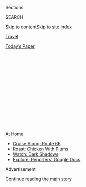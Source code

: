 <div id="app">

<div>

<div>

<div>

<div class="NYTAppHideMasthead css-1q2w90k e1suatyy0">

<div class="section css-ui9rw0 e1suatyy2">

<div class="css-eph4ug er09x8g0">

<div class="css-6n7j50">

</div>

<span class="css-1dv1kvn">Sections</span>

<div class="css-10488qs">

<span class="css-1dv1kvn">SEARCH</span>

</div>

[Skip to content](#site-content)[Skip to site
index](#site-index)

</div>

<div id="masthead-section-label" class="css-1wr3we4 eaxe0e00">

[Travel](https://www.nytimes3xbfgragh.onion/section/travel)

</div>

<div class="css-10698na e1huz5gh0">

</div>

</div>

<div id="masthead-bar-one" class="section hasLinks css-15hmgas e1csuq9d3">

<div class="css-uqyvli e1csuq9d0">

</div>

<div class="css-1uqjmks e1csuq9d1">

</div>

<div class="css-9e9ivx">

[](https://myaccount.nytimes3xbfgragh.onion/auth/login?response_type=cookie&client_id=vi)

</div>

<div class="css-1bvtpon e1csuq9d2">

[Today’s
Paper](https://www.nytimes3xbfgragh.onion/section/todayspaper)

</div>

</div>

</div>

</div>

<div data-aria-hidden="false">

<div id="site-content" data-role="main">

<div>

<div class="css-1aor85t" style="opacity:0.000000001;z-index:-1;visibility:hidden">

<div class="css-1hqnpie">

<div class="css-epjblv">

<span class="css-17xtcya">[Travel](/section/travel)</span><span class="css-x15j1o">|</span><span class="css-fwqvlz">Vacation
in the Summer of
Covid-19</span>

</div>

<div class="css-k008qs">

<div class="css-1iwv8en">

<span class="css-18z7m18"></span>

<div>

</div>

</div>

<span class="css-1n6z4y">https://nyti.ms/3901un0</span>

<div class="css-1705lsu">

<div class="css-4xjgmj">

<div class="css-4skfbu" data-role="toolbar" data-aria-label="Social Media Share buttons, Save button, and Comments Panel with current comment count" data-testid="share-tools">

  - 
  - 
  - 
  - 
    
    <div class="css-6n7j50">
    
    </div>

  - 
  - 

</div>

</div>

</div>

</div>

</div>

</div>

<div class="css-13pd83m">

<div id="NYT_TOP_BANNER_REGION">

<div>

<div id="maps-athome-menu" class="section css-l08pwh interactive-content interactive-size-medium">

<div class="css-17ih8de interactive-body">

<div class="at-home-nav__innerContainer">

<div class="at-home-nav__title">

[At
Home](https://www.nytimes3xbfgragh.onion/spotlight/at-home?action=click&pgtype=Article&state=default&region=TOP_BANNER&context=at_home_menu)

</div>

  - [Cruise Along:
    Route 66](https://www.nytimes3xbfgragh.onion/2020/09/07/travel/route-66.html?action=click&pgtype=Article&state=default&region=TOP_BANNER&context=at_home_menu)
  - [Roast: Chicken With
    Plums](https://www.nytimes3xbfgragh.onion/2020/09/04/dining/sheet-pan-chicken.html?action=click&pgtype=Article&state=default&region=TOP_BANNER&context=at_home_menu)
  - [Watch: Dark
    Shadows](https://www.nytimes3xbfgragh.onion/2020/09/04/arts/television/dark-shadows-stream.html?action=click&pgtype=Article&state=default&region=TOP_BANNER&context=at_home_menu)
  - [Explore: Reporters' Google
    Docs](https://www.nytimes3xbfgragh.onion/interactive/2020/at-home/even-more-reporters-editors-diaries-lists-recommendations.html?action=click&pgtype=Article&state=default&region=TOP_BANNER&context=at_home_menu)

</div>

</div>

</div>

</div>

</div>

</div>

<div id="top-wrapper" class="css-1sy8kpn">

<div id="top-slug" class="css-l9onyx">

Advertisement

</div>

[Continue reading the main
story](#after-top)

<div class="ad top-wrapper" style="text-align:center;height:100%;display:block;min-height:250px">

<div id="top" class="place-ad" data-position="top" data-size-key="top">

</div>

</div>

<div id="after-top">

</div>

</div>

<div>

<div id="sponsor-wrapper" class="css-1hyfx7x">

<div id="sponsor-slug" class="css-19vbshk">

Supported by

</div>

[Continue reading the main
story](#after-sponsor)

<div id="sponsor" class="ad sponsor-wrapper" style="text-align:center;height:100%;display:block">

</div>

<div id="after-sponsor">

</div>

</div>

<div class="css-186x18t">

</div>

<div class="css-1vkm6nb ehdk2mb0">

# Vacation in the Summer of Covid-19

</div>

Traveling during a pandemic requires lots of research, precision
planning and a willingness to play by new and very stringent rules. For
these writers, it still felt good to get away.

<div class="css-79elbk" data-testid="photoviewer-wrapper">

<div class="css-z3e15g" data-testid="photoviewer-wrapper-hidden">

</div>

<div class="css-1a48zt4 ehw59r15" data-testid="photoviewer-children">

![<span class="css-16f3y1r e13ogyst0" data-aria-hidden="true">A view of
the property one writer and his family rented in Searsport,
Maine.</span><span class="css-cnj6d5 e1z0qqy90" itemprop="copyrightHolder"><span class="css-1ly73wi e1tej78p0">Credit...</span><span><span>Eric
Lipton</span></span></span>](https://static01.graylady3jvrrxbe.onion/images/2020/07/17/travel/17travel-desperatetimes/17travel-desperatetimes-articleLarge.jpg?quality=75&auto=webp&disable=upscale)

</div>

</div>

<div class="css-18e8msd">

<div class="css-vp77d3 epjyd6m0">

<div class="css-1baulvz">

By [<span class="css-1baulvz" itemprop="name">Eric
Lipton</span>](https://www.nytimes3xbfgragh.onion/by/eric-lipton),
<span class="css-1baulvz" itemprop="name">Christopher Solomon</span>,
<span class="css-1baulvz" itemprop="name">Sheila Marikar</span> and
[<span class="css-1baulvz last-byline" itemprop="name">Tariro
Mzezewa</span>](https://www.nytimes3xbfgragh.onion/by/tariro-mzezewa)

</div>

</div>

  - July 16,
    2020

  - 
    
    <div class="css-4xjgmj">
    
    <div class="css-d8bdto" data-role="toolbar" data-aria-label="Social Media Share buttons, Save button, and Comments Panel with current comment count" data-testid="share-tools">
    
      - 
      - 
      - 
      - 
        
        <div class="css-6n7j50">
        
        </div>
    
      - 
      - 
    
    </div>
    
    </div>

</div>

</div>

<div class="section meteredContent css-1r7ky0e" name="articleBody" itemprop="articleBody">

<div class="css-1fanzo5 StoryBodyCompanionColumn">

<div class="css-53u6y8">

Everyone the world over knows that travel has drastically changed. **
For many, the simple idea of travel is fraught, regardless of the
current restrictions and border closures. But others still feel the need
to get away, drawn to the appeal and respite of new — or familiar —
sights and sounds and experiences.

A few of our writers got away, safely, by conducting a great deal of
advance planning, choosing their destinations and activities carefully,
and taking many, many steps to best ensure their health and safety — and
of those they encountered.

Here are a few chronicles on traveling during the summer of Covid-19.

*If you decide to travel, before you book be sure to look up any
restrictions for your destination.* [*Many states require strict
self-quarantine
requirements*](http://nytimes3xbfgragh.onion/2020/07/10/travel/state-travel-restrictions.html)
*for new visitors or even returning residents, and the rules are
changing by the day. You might also want to investigate the transmission
rate of your destination and your ability to isolate if necessary while
away. Finally, you should consider if a self-quarantine will be required
when you return home; perhaps yet another reason to vacation close by.*

</div>

</div>

<div class="css-1fanzo5 StoryBodyCompanionColumn">

<div class="css-53u6y8">

-----

</div>

</div>

<div class="css-79elbk" data-testid="photoviewer-wrapper">

<div class="css-z3e15g" data-testid="photoviewer-wrapper-hidden">

</div>

<div class="css-1a48zt4 ehw59r15" data-testid="photoviewer-children">

![<span class="css-16f3y1r e13ogyst0" data-aria-hidden="true">In Maine,
the writer’s children ran wild, freed from months confined to their
house back home. They also squeezed into a bucket, because it’s the
best. </span><span class="css-cnj6d5 e1z0qqy90" itemprop="copyrightHolder"><span class="css-1ly73wi e1tej78p0">Credit...</span><span>Eric
Lipton</span></span>](https://static01.graylady3jvrrxbe.onion/images/2020/07/14/travel/oakImage-1594760565624/oakImage-1594760565624-articleLarge.jpg?quality=75&auto=webp&disable=upscale)

</div>

</div>

<div class="css-1fanzo5 StoryBodyCompanionColumn">

<div class="css-53u6y8">

SEARSPORT, Maine

## Family Beach Vacation

First, the flight we planned to take this summer for a family trip was
canceled. Then, day camp for our children was called off. The time had
come to improvise if we wanted a way to get out of our house — and still
have a memorable summer experience this year.

But there would be a few ground rules, my wife and I decided. It had to
be safe. It had to be affordable. And we would only take a trip if we
could commit as a family to follow the local health rules. Thus began
our grand adventure into the wilds of Maine — which has a
[state-ordered](https://www.maine.gov/governor/mills/sites/maine.gov.governor.mills/files/inline-files/An%20Order%20Establishing%20Quarantine%20Restrictions%20On%20Travelers%20Arriving%20in%20Maine.pdf)
quarantine for 14 days for visitors from most states.

We picked Maine because we had been there before, and loved the
combination of mountains and the sea, and the people in this defiantly
independent place.

First, we had to get there: It is a 11-hour drive from our home in
Washington, and we had been warned we could not go inside stores once we
got to Maine, so we had to bring more supplies than normal.

</div>

</div>

<div class="css-1fanzo5 StoryBodyCompanionColumn">

<div class="css-53u6y8">

That is why we decided to get a rooftop bag ([$61 from
Amazon](https://www.amazon.com/gp/product/B072ZHRDMZ/ref=ppx_yo_dt_b_asin_title_o09_s00?ie=UTF8&psc=1))
for our S.U.V. It was big enough to fit all three of our children, but
instead we loaded the luggage. We also splurged on an inflatable kayak
([$86](https://www.walmart.com/ip/Intex-Explorer-K2-Inflatable-Kayak-with-Oars-and-Hand-Pump/23662871))
and a bike rack
([$174](https://www.amazon.com/gp/product/B00AW6XL8K/ref=ppx_yo_dt_b_asin_title_o00_s00?ie=UTF8&psc=1))
and then had several days of debate over what else we might be able to
fit into the car, finally heading out with not a single square foot of
unused space.

We left our house at 5 a.m., while the children were still asleep, and
somehow managed to only make a single stop on the way to Maine,
refueling and getting a curbside delivery from [Rein’s New York Style
Deli](https://www.reinsdeli.com/Default.aspx), a delicatessen heaven
that is right off I-84 in Vernon, Conn. (Full disclosure: Wanting to
avoid public restrooms, we also found a private spot in the woods.)

How did we manage to drive that far with so few stops? We had downloaded
videos for our kids, ages 7, 6 and 2. We let them drink water, but not
too much. And we just kept going, with my wife and I sharing the
driving.

When we arrived at our house rental in Maine late that afternoon, we
knew immediately we had made the right choice, even if this trip was
going to be very unusual, given the self-quarantine requirement. No one
was enforcing these rules. But we decided to honor them anyway.

The sleepy town of [Searsport](https://searsport.maine.gov/) was once
one of the most important shipbuilding communities in the United States.
All 17 of its shipyards are long gone, leaving behind a main street with
a few restaurants, antique shops and a maritime museum. None of which we
went inside.

But for $160 a night, we rented a four-bedroom house, with a sprawling,
grassy backyard that faced right out onto Penobscot Bay and the islands
that dotted the horizon between us and the open waters of the Atlantic
Ocean. A small rocky beach, where the birds and crabs were about the
only other company, was down a pathway. Our children ran wild, freed
from months confined to our house in Washington.

We took bike rides, up into the hillsides on empty local roads and out
onto the finger-shaped Sears Island, a paradise of dense Maine woods and
wildflower-filled fields. We floated on the bay in our small boat. We
found an old croquet set in the garage and knocked around the balls.

</div>

</div>

<div class="css-1fanzo5 StoryBodyCompanionColumn">

<div class="css-53u6y8">

The daily symphony of Maine summertime weather was on full display: Dawn
this far North starts at 4:15 a.m., with fog in the mornings, cool air
to start the day, a blazing sun that by noon glitters off the top of the
bay’s small waves, then a sudden switch to breezy air again by evening.
We would punctuate this sometimes with a small fire in the backyard, and
one night even made s’mores with marshmallows, Hershey’s chocolate and
graham crackers. Who needs summer camp? We did it on our own.

We did make several carefully organized day trips during our stay.

[Acadia National Park](https://www.nps.gov/acad/index.htm) was only an
hour away. Given that this was a national park, administered by the
federal government, I called to ask if we could still visit, even if we
were honoring the Maine state quarantine, which also applied to state
parks and beaches. A Park Service employee told me she did not know the
answer, finally a state health department official said it would be OK,
as long as we bought our tickets in advance, meaning we did not have to
come close to employees there and stayed away from any other guests.

So we loaded into our car and headed off, finding a national park that
is typically jampacked in the summer only sparsely populated. When we
took a hike along the Beech Cliff Loop Trail — me carrying our
2-year-old in a hiking carrier — we only encountered one other couple
along the way and stayed six feet away.

The oddest part of our trip was this distance. The last time we were in
Maine, one of my favorite parts was getting to know the people, like
Peter Ralston. The [photographer](https://www.ralstongallery.com/about)
lives in Rockport and has fascinating stories about the years he has
spent photographing Maine’s islands, or his early work when he was a
friend of a painter named Andy Wyeth. We also met a young musician and
songwriter, [Alex Wilder](https://www.alexwilder.com/about), and his
family.

Curbside pickup became our life-link to stores and restaurants that
included the famed [Young’s Lobster
Pound](https://www.youngslobsters.com/) in Belfast, where I got my first
contactless lobster in my life. (It was still delicious, consumed from
our kitchen, with views of the bay.)

Most businesses were perfectly happy to accommodate out-of-state
quarantineers with these curbside, contactless services. *ERIC LIPTON*

As of early mid-July, residents of Connecticut, New York, New Jersey,
New Hampshire and Vermont can travel to
[Maine](https://www.nytimes3xbfgragh.onion/interactive/2020/us/states-reopen-map-coronavirus.html)
without a quarantine. Others are required to self-quarantine for two
weeks, which they can avoid with a [negative coronavirus
test](https://www.maine.gov/covid19/restartingmaine/keepmainehealthy/faqs)
taken within 72 hours before arrival in the state. (Tests may be taken
upon entry of the state, but quarantines are required until negative
results are released.)

-----

</div>

</div>

<div class="css-79elbk" data-testid="photoviewer-wrapper">

<div class="css-z3e15g" data-testid="photoviewer-wrapper-hidden">

</div>

<div class="css-1a48zt4 ehw59r15" data-testid="photoviewer-children">

<div class="css-1xdhyk6 erfvjey0">

<span class="css-1ly73wi e1tej78p0">Image</span>

<div class="css-zjzyr8">

<div data-testid="lazyimage-container" style="height:290px">

</div>

</div>

</div>

<span class="css-16f3y1r e13ogyst0" data-aria-hidden="true">The writer
discovered an Oregon river that was fast and loud and splashy and
forgiving.</span><span class="css-cnj6d5 e1z0qqy90" itemprop="copyrightHolder"><span class="css-1ly73wi e1tej78p0">Credit...</span><span>Tim
Neville</span></span>

</div>

</div>

<div class="css-1fanzo5 StoryBodyCompanionColumn">

<div class="css-53u6y8">

Oregon River

## Raft and Camping Trip

It was nearly summer. I was tired of the walls of my house. Pretty sure
the walls were tired of me. In the carport the big blue river raft wore
the look of a dog that waits too long by the door. Enough. I texted my
old friend Tim, a travel writer sidelined by the pandemic. His walls, as
it turned out, were tired of him, too.

But where to go? There was one answer. Away. Away from the relentless
bad news. Away from the unceasing grief. Away from the fear of the
unmasked masses. Into the pines, and onto the water. Back to “the
rock-bottom facts of ax and wood and fire and frying pans,” as John
Graves wrote in “Goodbye to a River,” my forever vote for the best book
about rivers, and life on rivers.

Raft in tow, I pointed the rig toward [northeast
Oregon](http://www.blm.gov/visit/grande-ronde-wild-scenic-river). As the
odometer spun up, the towns grew smaller and felt less menacing. Then
the earth opened and the road dropped down the walls of a steep canyon,
and even the small towns disappeared. Better. At the bottom there was
little more than a campground and the Minam Store selling fishing flies,
and a boat launch, and the river, hurrying past. A deep exhale, as if
after a long time underwater.

<div id="NYT_MAIN_CONTENT_2_REGION" class="css-9tf9ac">

<div>

</div>

</div>

The Grande Ronde is not well-known to those outside the Northwest. The
river begins in the Blue Mountains of Oregon. For the next 182 miles it
works its way north and east until its confluence with the Snake, in
Washington State. Those who do make the 350-mile drive from Portland,
say, usually come to float a 45-mile stretch of water from Minam to
Troy, a trip that begins on the Wallowa River, until those waters shake
hands with the Grande Ronde about 10 miles downstream.

The Grande Ronde portion is part of the federal Wild & Scenic Rivers
System, and that designation is deserved. The river’s grandfather long
ago wore a canyon through volcanic rock, until today those walls ascend
2,000 feet in places. There is no car access on this stretch. You are on
your own. Which is why you came, after all.

Each spring the tall walls that wear sagebrush and grass briefly flare
green, and the river below is fast and loud and splashy and forgiving to
the novice boater who takes care. There are campsites soft with pine
needles on the inside of every bend, and the feel of warm sun on the
back of the neck after the long winter is as welcome as a hand of a
friend. It all feels like a bit of Montana wilderness, placed down in a
deep crack in the earth.

</div>

</div>

<div class="css-1fanzo5 StoryBodyCompanionColumn">

<div class="css-53u6y8">

Tim and I took precautions before meeting. We drove separately, arriving
from different towns. We chose a destination where the only thing
crowded upon arrival was the sky, before an unseasonable deluge. To
shuttle a car between put-in and takeout — a necessity, for 90 minutes —
we masked up and rode with the windows down. Once on the river, we slept
in separate tents. We brought a hand-wash station and we scrubbed with
the zeal of surgeons. Most important, though, was what we did before
ever leaving home: We knew the patterns of the other’s life. Tim and I
both work from home. We keep our bubbles small. Our risk to the other,
we figured, was acceptably low.

The first morning, we were up early but on the river late, still new
enough at river trips and the work they require, and still impatient in
a city way that leads to wasted time. Finally we pushed off into a cold
spitting rain, the river blown out from the previous night’s downpour,
its water turgid and colored. Tossing big dry flies to ravenous trout,
one of our goals, was out the window.

This was a blessing in its way. Not a scrap of agenda remained for us
rafters, except to keep the wet side down. We practiced our fledgling
rowing technique through rapids like Martin’s Misery, and we talked, and
we knocked the same old jokes back and forth like a shuttlecock, and we
drank cold beer, and we talked more. Mostly, we tried to forget about
the world above the canyon’s rim. And we tried to slow down. Read. Nap
in the hammock strung between ponderosas. Listen to the corkscrew song
of a canyon wren. Watch a young mink play beside the boat. And all the
time, let the fast river carry us down. Which it did. Out of rain, into
sunshine. *CHRISTOPHER SOLOMON*

As of July 8, Wallowa County, home to our float trip, was in Oregon’s
Phase 2 opening, allowing more activities. As illnesses have started to
climb again in Oregon, Gov. Kate Brown now requires face masks
statewide, even outdoors, when distancing isn’t
possible.

</div>

</div>

<div class="css-1sngw6j">

[](https://www.nytimes3xbfgragh.onion/interactive/2020/us/states-reopen-map-coronavirus.html)

<div class="css-1eoytci">

![](https://static01.graylady3jvrrxbe.onion/images/2020/04/24/us/states-reopen-map-coronavirus-promo-1587778728210/states-reopen-map-coronavirus-promo-1587778728210-articleLarge-v72.png)

</div>

<div class="css-1rha1bf">

## See How All 50 States Are Reopening (and Closing Again)

All 50 states have reopened in some way, though some are pausing their
plans or backtracking amid a rise in
cases.

</div>

</div>

<div class="css-79elbk" data-testid="photoviewer-wrapper">

<div class="css-z3e15g" data-testid="photoviewer-wrapper-hidden">

</div>

<div class="css-1a48zt4 ehw59r15" data-testid="photoviewer-children">

<div class="css-1xdhyk6 erfvjey0">

<span class="css-1ly73wi e1tej78p0">Image</span>

<div class="css-zjzyr8">

<div data-testid="lazyimage-container" style="height:515.5555555555555px">

</div>

</div>

</div>

<span class="css-16f3y1r e13ogyst0" data-aria-hidden="true">The Santa
Ynez Inn in California still hosts a daily, complimentary happy hour,
with some new caveats: plastic wrapped, pre-assembled cheese and
charcuterie plates, single-serve wine “glasses” and a reminder to
practice social
distancing.</span><span class="css-cnj6d5 e1z0qqy90" itemprop="copyrightHolder"><span class="css-1ly73wi e1tej78p0">Credit...</span><span>Sheila
Marikar</span></span>

</div>

</div>

<div class="css-1fanzo5 StoryBodyCompanionColumn">

<div class="css-53u6y8">

Santa Ynez Valley, California

## Jaunt to Wine Country

Avowed wine drinkers and avid travelers, my husband and I had
back-burnered the Santa Ynez Valley, **** a wine region 125 miles north
of our Los Angeles home. **** We preferred more exotic destinations:
Mexico, India, Japan. But by June, after three months at home, the
notion of waking up in a different ZIP code felt novel enough to make
some reservations and pack up the car, assuming we could still remember
what to pack. (I forgot a bathing suit, he forgot Advil.)

We took our trip during what turned out to be a brief window of
decreasing virus cases and a gradual reopening of tourist and other
businesses. On the way out of Los Angeles, the city’s former sludge of
traffic flowed like water.

</div>

</div>

<div class="css-1fanzo5 StoryBodyCompanionColumn">

<div class="css-53u6y8">

The drive from Silver Lake to Malibu, up the 101, took 30 minutes on a
Thursday afternoon. We drove past lettuce farms, lemon trees and a truck
advertising cilantro and watercress. The truck’s driver smiled, window
down, face mask around chin. The 101 gave way to State Route 154, with
rolling hills thick with shrub and brush, seemingly devoid of human
intervention.

Before walking into the[Santa Ynez Inn](https://santaynezinn.com/), a
20-room hotel in the style of a Victorian mansion, we donned our face
masks. The general manager, Julio Penuela, also wore a mask while
checking us in, though the guests behind us did not, standing by the
front door, a good 12 feet away. We arrived shortly before the start of
the daily happy hour.

“We’re doing it a little differently because of the pandemic,” said Mr.
Penuela, gesturing at the plastic wine “glasses” and shrink-wrapped
cheese plates. “We’d usually have more jewelry on display, too, but we
don’t want to have things that people can touch.”

Before heading to wine-tasting rooms in the nearby town of Los Alamos,
we walked to [Dos Carlitos](https://doscarlitos.com/), a Mexican
restaurant up the street. A dozen patrons sat outside, slugging
margaritas and wine between scoops of chips and guacamole.

“You only have to wear your mask if you’re moving about,” a server told
us. That seemed to be the unofficial rule throughout the region. In an
Uber? Mask on. Walking into a tasting room? Mask on. Sitting at a table?
Mask off (one could attempt to taste wine with a mask on, but that could
present some challenges).

Servers stayed valiantly masked while explaining the varietals and
fielding questions. “We’re new at this,” said Kim van der Linden of
[Stolpman Vineyards](https://www.stolpmanvineyards.com/), which had
outfitted the lawn of its Los Olivos tasting room with wrought-iron
tables, chairs and umbrellas. “We used to have everyone inside, standing
along the bar. Obviously, you can’t do that now.”

Across the street, a prepaid, 90-minute, private tasting at the
pinot-noir producer [Dragonette](https://dragonettecellars.com/) came
with an unanticipated bonus — freedom to eat the sandwiches we bought
from Panino, the deli next door, one of the many food options
recommended by tasting room manager Nicholos Luis. (Most wineries
generally do not allow guests to bring in outside food.)

</div>

</div>

<div class="css-1fanzo5 StoryBodyCompanionColumn">

<div class="css-53u6y8">

Some tasting rooms in Los Olivos, like Stolpman and Dragonette,
recommended or required advance reservations. Others, like [Story of
Soil](http://storyofsoilwine.com/) and [Bien Nacido & Solomon Hills
Estates](https://biennacidoestate.com/), were able to accommodate
walk-ins.

By late afternoon on Friday, the number of people milling about downtown
Los Olivos had thinned out. Judging by the crowd spilling out of the
Italian restaurant [S.Y. Kitchen](https://www.sykitchen.com/) in Santa
Ynez (indoor and outside dining was allowed at the time), some of them
went there. On the phone, the hostess explained that she had no tables
available for three hours.

“It’s been busier than it usually is, at this time of year,” said a
server at Pico, a wine bar and restaurant in Los Alamos. “People want a
break, they want the country, they want good vibes.”

It seemed, watching people come together, lower their masks and raise
their glasses, that they wanted a level of lightheartedness that often
seems out of reach at home, surrounded by bills and laundry and 24-hour
cable news. We brought back some bottles to help with that. *SHEILA
MARIKAR*

While no statewide travel restrictions are currently in place,
coronavirus cases in California rose in July and [ordinances throughout
the
state](https://www.nytimes3xbfgragh.onion/interactive/2020/us/california-coronavirus-cases.html)
have banned indoor wine tasting. Wineries with the capacity to host
guests outdoors moved their tastings accordingly, but rules are changing
by the day. If you’re planning a trip, call the wineries you intend to
visit to find out their policies, and don’t forget your mask.

-----

</div>

</div>

<div class="css-79elbk" data-testid="photoviewer-wrapper">

<div class="css-z3e15g" data-testid="photoviewer-wrapper-hidden">

</div>

<div class="css-1a48zt4 ehw59r15" data-testid="photoviewer-children">

<div class="css-1xdhyk6 erfvjey0">

<span class="css-1ly73wi e1tej78p0">Image</span>

<div class="css-zjzyr8">

<div data-testid="lazyimage-container" style="height:290px">

</div>

</div>

</div>

<span class="css-16f3y1r e13ogyst0" data-aria-hidden="true">When the
writer and her best friend arrived in Kentucky after an 11-hour drive,
they made a beeline to the home’s back porch and enjoyed its
view.</span><span class="css-cnj6d5 e1z0qqy90" itemprop="copyrightHolder"><span class="css-1ly73wi e1tej78p0">Credit...</span><span>Baylen
Campbell</span></span>

</div>

</div>

<div class="css-1fanzo5 StoryBodyCompanionColumn">

<div class="css-53u6y8">

Hazard, Kentucky

## Road Trip to Appalachia

“You are more than welcome here.”

Those are the six words I should have listened to at the start of
quarantine. They came in a text message from my best friend’s mother,
whom I call “one of my moms” — Laura, in Hazard, Ky. When I read the
message, I was packing my carry-on suitcase and preparing to return to
New York from Florida, where I’d been working and spent a few vacation
days.

</div>

</div>

<div class="css-1fanzo5 StoryBodyCompanionColumn">

<div class="css-53u6y8">

It was March and I didn’t know the scale of what was to come. I told
myself that I didn’t want to impose in Kentucky and I didn’t want to
potentially expose anyone to the coronavirus in case I was carrying it
after all of my travels. After all, I had been at [a theme
park](https://www.nytimes3xbfgragh.onion/2020/03/12/travel/coronavirus-disneyworld-theme-parks.html),
surrounded by sticky-fingered children a week earlier. I also had many
projects to do in my apartment in New York.

The next morning, as I sat in a window seat next to a woman without a
mask, I knew I’d made a mistake. She kept bumping my shoulder when she
nodded off to sleep. Each time she did it, I winced. By the time I
walked out of La Guardia Airport, a single thought was on repeat in my
mind: I should have gone home to Hazard.

When the invitation was extended again two months later, I didn’t think
twice. I felt fortunate to have my health, a support system and a job I
could do remotely. I had followed all the rules and remain, to this day,
so grateful to the essential workers. But I was also itching to get out.

While the sirens from ambulances rushing to the hospital four blocks
away from my apartment had slowed, they were still more frequent than
before Covid-19. The fireworks set off daily from 4 p.m. to 5 a.m. for
two weeks made it so I was getting about three hours of sleep every
night. I was exhausted and I now hated New York. After three months
alone in my 400-square-foot apartment, I had completed nearly all the
projects, I’d made pesto with the basil I’d grown, [organized my
jewelry](https://www.nytimes3xbfgragh.onion/2020/05/29/travel/the-world-in-a-jewelry-box.html),
baked banana bread and done many virtual happy hours and workouts. Now
loneliness was starting to set in.

I always pack light, so when I walked out of my apartment with my
extra-large suitcase, carry on, backpack and several tote bags promptly
at 6:30 a.m. on a Saturday morning last month, my best friend, Baylen,
was surprised. It was clear I had no intention of coming back to New
York anytime soon.

We planned on being in Hazard for at least a month, so we packed a lot
of clothes, snacks for the road and toys for Baylen’s 10-week-old French
bulldog, [Hootenanny](https://www.instagram.com/hootboyblue/). We
figured we’d stop every few hours on the 11-hour drive for Hoot to do
his business.

Baylen picked up a rental car at Kennedy Airport the night before we
left, and he “scrubbed it down,” he told me. As we drove (well, as he
drove, because I don’t drive) across the George Washington Bridge and
out of the city, I felt something I never imagined I could feel — joy to
be in New Jersey. We drove straight through the Garden State and into
Pennsylvania.

</div>

</div>

<div class="css-1fanzo5 StoryBodyCompanionColumn">

<div class="css-53u6y8">

In Lebanon, we stopped at a Starbucks, where we put Hoot’s food and
water bowls out in the parking lot and played with him. The puppy got
about 100 compliments and I told maskless people who got too close to me
in an effort to pet him that they could not pet him without a mask on.

We drove for another few hours and stopped at Point Lookout in Green
Ridge State Park in Maryland’s Allegany County. Hoot handled his
business, we cleaned up after him, snapped some photos and I did what I
hoped I wouldn’t need to do: sought out a public restroom. The one at
the visitor center was closed, so I tried to pee in the woods, but there
was a camera and I am afraid of authority, so I got in the car and we
kept going.

About an hour later, somewhere in West Virginia, we stopped for a
bathroom break. I went into a Wendy’s that smelled like bleach and had
handfuls of patrons inside and out. The sign outside the bathroom door
said that only one person could enter at a time. After washing my hands
and using a paper towel to open the door to leave the restroom, I doused
my hands in hand sanitizer even though I knew the soap washing was
plenty.

We got to Kentucky at 5 p.m., made a beeline to the porch. We ate the
first homemade meal that we had not cooked ourselves in months, and I
slept for 10 hours. There were neither fireworks nor ambulance sirens.
*TARIRO MZEZEWA*

There are currently no statewide travel restrictions in
[Kentucky](https://www.nytimes3xbfgragh.onion/interactive/2020/us/kentucky-coronavirus-cases.html).
Gov. Andy Beshear signed an executive order in July, mandating all
customers in retail facilities​, in​ grocery stores and in several other
businesses to wear a mask when indoors. ​ If people are outside and
can’t maintain six feet of distance from others, they also ​must wear
a mask.

-----

***Follow New York Times Travel***
*on*[*Instagram*](https://www.instagram.com/nytimestravel/)*,*[*Twitter*](https://twitter.com/nytimestravel)
*and*[*Facebook*](https://www.facebookcorewwwi.onion/nytimestravel/)*.
And*[*sign up for our weekly Travel Dispatch
newsletter*](https://www.nytimes3xbfgragh.onion/newsletters/traveldispatch)
*to receive expert tips on traveling smarter and inspiration for your
next vacation.*

</div>

</div>

</div>

<div>

</div>

<div>

</div>

<div>

</div>

<div>

<div id="bottom-wrapper" class="css-1ede5it">

<div id="bottom-slug" class="css-l9onyx">

Advertisement

</div>

[Continue reading the main
story](#after-bottom)

<div id="bottom" class="ad bottom-wrapper" style="text-align:center;height:100%;display:block;min-height:90px">

</div>

<div id="after-bottom">

</div>

</div>

</div>

</div>

</div>

## Site Index

<div>

</div>

## Site Information Navigation

  - [© <span>2020</span> <span>The New York Times
    Company</span>](https://help.nytimes3xbfgragh.onion/hc/en-us/articles/115014792127-Copyright-notice)

<!-- end list -->

  - [NYTCo](https://www.nytco.com/)
  - [Contact
    Us](https://help.nytimes3xbfgragh.onion/hc/en-us/articles/115015385887-Contact-Us)
  - [Work with us](https://www.nytco.com/careers/)
  - [Advertise](https://nytmediakit.com/)
  - [T Brand Studio](http://www.tbrandstudio.com/)
  - [Your Ad
    Choices](https://www.nytimes3xbfgragh.onion/privacy/cookie-policy#how-do-i-manage-trackers)
  - [Privacy](https://www.nytimes3xbfgragh.onion/privacy)
  - [Terms of
    Service](https://help.nytimes3xbfgragh.onion/hc/en-us/articles/115014893428-Terms-of-service)
  - [Terms of
    Sale](https://help.nytimes3xbfgragh.onion/hc/en-us/articles/115014893968-Terms-of-sale)
  - [Site
    Map](https://spiderbites.nytimes3xbfgragh.onion)
  - [Help](https://help.nytimes3xbfgragh.onion/hc/en-us)
  - [Subscriptions](https://www.nytimes3xbfgragh.onion/subscription?campaignId=37WXW)

</div>

</div>

</div>

</div>
